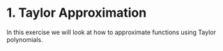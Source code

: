 # 1. Taylor Approximation 

In this exercise we will look at how to approximate functions using Taylor polynomials. 

